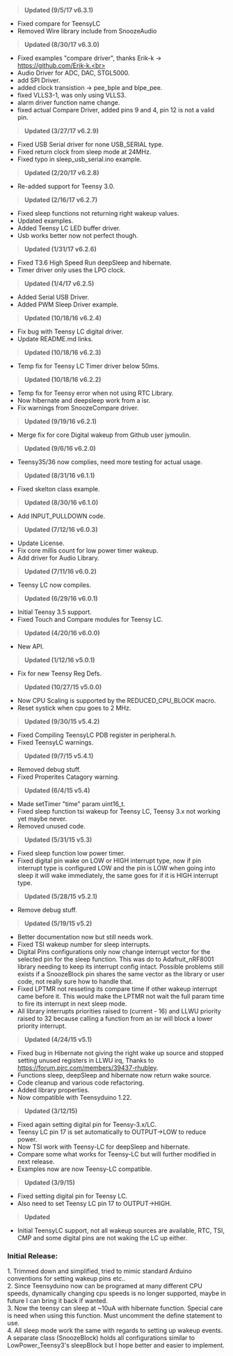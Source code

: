 ><b>Updated (9/5/17 v6.3.1)</b><br>
* Fixed compare for TeensyLC<br>
* Removed Wire library include from SnoozeAudio<br>

><b>Updated (8/30/17 v6.3.0)</b><br>
* Fixed examples "compare driver", thanks Erik-k -> https://github.com/Erik-k.<br>
* Audio Driver for ADC, DAC, STGL5000.<br>
* add SPI Driver.<br>
* added clock transistion -> pee_bple and blpe_pee.<br>
* fixed VLLS3-1, was only using VLLS3.<br>
* alarm driver function name change.<br>
* fixed actual Compare Driver, added pins 9 and 4, pin 12 is not a valid pin.<br>

><b>Updated (3/27/17 v6.2.9)</b><br>
* Fixed USB Serial driver for none USB_SERIAL type.<br>
* Fixed return clock from sleep mode at 24MHz.<br>
* Fixed typo in sleep_usb_serial.ino example.<br>

><b>Updated (2/20/17 v6.2.8)</b><br>
* Re-added support for Teensy 3.0.<br>

><b>Updated (2/16/17 v6.2.7)</b><br>
* Fixed sleep functions not returning right wakeup values.<br>
* Updated examples.<br>
* Added Teensy LC LED buffer driver.<br>
* Usb works better now not perfect though.<br>

><b>Updated (1/31/17 v6.2.6)</b><br>
* Fixed T3.6 High Speed Run deepSleep and hibernate.<br>
* Timer driver only uses the LPO clock.<br>

><b>Updated (1/4/17 v6.2.5)</b><br>
* Added Serial USB Driver.<br>
* Added PWM Sleep Driver example.<br>

><b>Updated (10/18/16 v6.2.4)</b><br>
* Fix bug with Teensy LC digital driver.<br>
* Update README.md links.<br>

><b>Updated (10/18/16 v6.2.3)</b><br>
* Temp fix for Teensy LC Timer driver below 50ms.<br>

><b>Updated (10/18/16 v6.2.2)</b><br>
* Temp fix for Teensy error when not using RTC Library.<br>
* Now hibernate and deepsleep work from a isr.<br>
* Fix warnings from SnoozeCompare driver.<br>

><b>Updated (9/19/16 v6.2.1)</b><br>
* Merge fix for core Digital wakeup from Github user jymoulin.<br>

><b>Updated (9/6/16 v6.2.0)</b><br>
* Teensy35/36 now complies, need more testing for actual usage.<br>

><b>Updated (8/31/16 v6.1.1)</b><br>
* Fixed skelton class example.<br>

><b>Updated (8/30/16 v6.1.0)</b><br>
* Add INPUT_PULLDOWN code.<br>

><b>Updated (7/12/16 v6.0.3)</b><br>
* Update License.<br>
* Fix core millis count for low power timer wakeup.<br>
* Add driver for Audio Library.<br>

><b>Updated (7/11/16 v6.0.2)</b><br>
* Teensy LC now compiles.<br>

><b>Updated (6/29/16 v6.0.1)</b><br>
* Initial Teensy 3.5 support.<br>
* Fixed Touch and Compare modules for Teensy LC.<br>

><b>Updated (4/20/16 v6.0.0)</b><br>
* New API.<br>

><b>Updated (1/12/16 v5.0.1)</b><br>
* Fix for new Teensy Reg Defs.<br>

><b>Updated (10/27/15 v5.0.0)</b><br>
* Now CPU Scaling is supported by the REDUCED_CPU_BLOCK macro.<br>
* Reset systick when cpu goes to 2 MHz.<br>

><b>Updated (9/30/15 v5.4.2)</b><br>
* Fixed Compiling TeensyLC PDB register in peripheral.h.<br>
* Fixed TeensyLC warnings.<br>

><b>Updated (9/7/15 v5.4.1)</b><br>
* Removed debug stuff.<br>
* Fixed Properites Catagory warning.<br>

><b>Updated (6/4/15 v5.4)</b><br>
* Made setTimer "time" param uint16_t.<br>
* Fixed sleep function tsi wakeup for Teensy LC, Teensy 3.x not working yet maybe never.<br>
* Removed unused code.<br>

><b>Updated (5/31/15 v5.3)</b><br>
* Fixed sleep function low power timer.<br>
* Fixed digital pin wake on LOW or HIGH interrupt type, now if pin interrupt type is configured LOW and the pin is LOW when going into sleep it will wake immediately, the same goes for if it is HIGH interrupt type.<br>

><b>Updated (5/28/15 v5.2.1)</b><br>
* Remove debug stuff.<br>

><b>Updated (5/19/15 v5.2)</b><br>
* Better documentation now but still needs work.<br>
* Fixed TSI wakeup number for sleep interrupts.<br>
* Digital Pins configurations only now change interrupt vector for the selected pin for the sleep function. This was do to Adafruit_nRF8001 library needing to keep its interrupt config intact. Possible problems still exists if a SnoozeBlock pin shares the same vector as the library or user code, not really sure how to handle that.
* Fixed LPTMR not resseting its compare time if other wakeup interrupt came before it. This would make the LPTMR not wait the full param time to fire its interrupt in next sleep mode.
* All library interrupts priorities raised to (current - 16) and LLWU priority raised to 32 because calling a function from an isr will block a lower priority interrupt.

><b>Updated (4/24/15 v5.1)</b><br>
* Fixed bug in Hibernate not giving the right wake up source and stopped setting unused registers in LLWU irq, Thanks to https://forum.pjrc.com/members/39437-rhubley.
* Functions sleep, deepSleep and hibernate now return wake source.
* Code cleanup and various code refactoring.
* Added library properties.
* Now compatible with Teensyduino 1.22.

><b>Updated (3/12/15)</b><br>
* Fixed again setting digital pin for Teensy-3.x/LC.
* Teensy LC pin 17 is set automatically to OUTPUT->LOW to reduce power.
* Now TSI work with Teensy-LC for deepSleep and hibernate.
* Compare some what works for Teensy-LC but will further modified in next release.
* Examples now are now Teensy-LC compatible.

><b>Updated (3/9/15)</b><br>
* Fixed setting digital pin for Teensy LC.
* Also need to set Teensy LC pin 17 to OUTPUT->HIGH.

><b>Updated</b><br>
* Initial TeensyLC support, not all wakeup sources are available, RTC, TSI, CMP and some digital pins are not waking the LC up either.

<h3>Initial Release:</h3>
1.  Trimmed down and simplified, tried to mimic standard Arduino conventions for setting wakeup pins etc..<br>
2.  Since Teensyduino now can be programed at many different CPU speeds, dynamically changing cpu speeds is no longer supported, maybe in future I can bring it back if wanted.<br>
3.  Now the teensy can sleep at ~10uA with hibernate function. Special care is need when using this function. Must uncomment the define statement to use.<br>
4.  All sleep mode work the same with regards to setting up wakeup events. A separate class (SnoozeBlock) holds all configurations similar to LowPower_Teensy3's sleepBlock but I hope better and easier to implement.<br>
